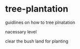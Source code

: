 # tree-plantation 
guidlines on how to tree plnatation


 nacessary level
 
clear the bush land for planting
